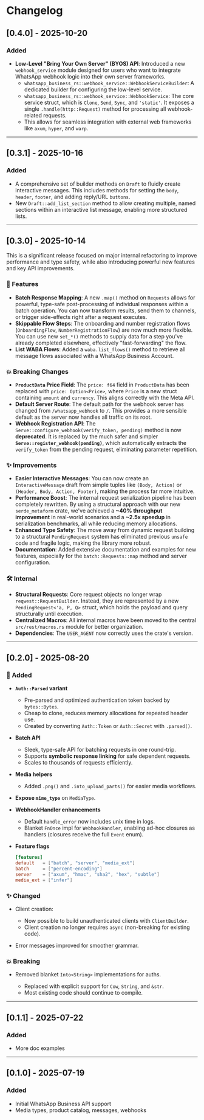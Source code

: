 # Changelog

## [0.4.0] - 2025-10-20

### Added

-   **Low-Level "Bring Your Own Server" (BYOS) API**: Introduced a new `webhook_service` module designed for users who want to integrate WhatsApp webhook logic into their own server frameworks.
    -   `whatsapp_business_rs::webhook_service::WebhookServiceBuilder`: A dedicated builder for configuring the low-level service.
    -   `whatsapp_business_rs::webhook_service::WebhookService`: The core service struct, which is `Clone`, `Send`, `Sync`, and `'static'`. It exposes a single `.handle(http::Request)` method for processing all webhook-related requests.
    -   This allows for seamless integration with external web frameworks like `axum`, `hyper`, and `warp`.
    
----------

## [0.3.1] - 2025-10-16

### Added

- A comprehensive set of builder methods on `Draft` to fluidly create interactive messages. This includes methods for setting the `body`, `header`, `footer`, and adding reply/URL `buttons`.
- New `Draft::add_list_section` method to allow creating multiple, named sections within an interactive list message, enabling more structured lists.

----------

## [0.3.0] - 2025-10-14

This is a significant release focused on major internal refactoring to improve performance and type safety, while also introducing powerful new features and key API improvements.

### 🚀 Features

* **Batch Response Mapping**: A new `.map()` method on `Requests` allows for powerful, type-safe post-processing of individual responses within a batch operation. You can now transform results, send them to channels, or trigger side-effects right after a request executes.
* **Skippable Flow Steps**: The onboarding and number registration flows (`OnboardingFlow`, `NumberRegistrationFlow`) are now much more flexible. You can use new `set_*()` methods to supply data for a step you've already completed elsewhere, effectively "fast-forwarding" the flow.
* **List WABA Flows**: Added a `waba.list_flows()` method to retrieve all message flows associated with a WhatsApp Business Account.

### 💥 Breaking Changes

* **`ProductData` Price Field**: The `price: f64` field in `ProductData` has been replaced with `price: Option<Price>`, where `Price` is a new struct containing `amount` and `currency`. This aligns correctly with the Meta API.
* **Default Server Route**: The default path for the webhook server has changed from `/whatsapp_webhook` to `/`. This provides a more sensible default as the server now handles all traffic on its root.
* **Webhook Registration API**: The `Serve::configure_webhook(verify_token, pending)` method is now **deprecated**. It is replaced by the much safer and simpler **`Serve::register_webhook(pending)`**, which automatically extracts the `verify_token` from the pending request, eliminating parameter repetition.

### ✨ Improvements

* **Easier Interactive Messages**: You can now create an `InteractiveMessage` draft from simple tuples like `(Body, Action)` or `(Header, Body, Action, Footer)`, making the process far more intuitive.
* **Performance Boost**: The internal request serialization pipeline has been completely rewritten. By using a structural approach with our new `serde_metaform` crate, we've achieved a **~40% throughput improvement** in real-world scenarios and a **~2.5x speedup** in serialization benchmarks, all while reducing memory allocations.
* **Enhanced Type Safety**: The move away from dynamic request building to a structural `PendingRequest` system has eliminated previous `unsafe` code and fragile logic, making the library more robust.
* **Documentation**: Added extensive documentation and examples for new features, especially for the `batch::Requests::map` method and server configuration.

### 🛠️ Internal

* **Structural Requests**: Core request objects no longer wrap `reqwest::RequestBuilder`. Instead, they are represented by a new `PendingRequest<'a, P, Q>` struct, which holds the payload and query structurally until execution.
* **Centralized Macros**: All internal macros have been moved to the central `src/rest/macros.rs` module for better organization.
* **Dependencies**: The `USER_AGENT` now correctly uses the crate's version.

-------

## [0.2.0] - 2025-08-20
### 🚀 Added

* **`Auth::Parsed` variant**

  * Pre-parsed and optimized authentication token backed by `bytes::Bytes`.
  * Cheap to clone, reduces memory allocations for repeated header use.
  * Created by converting `Auth::Token` or `Auth::Secret` with `.parsed()`.

* **Batch API**

  * Sleek, type-safe API for batching requests in one round-trip.
  * Supports **symbolic response linking** for safe dependent requests.
  * Scales to thousands of requests efficiently.

* **Media helpers**

  * Added `.png()` and `.into_upload_parts()` for easier media workflows.

* **Expose `mime_type`** on `MediaType`.

* **WebhookHandler enhancements**

  * Default `handle_error` now includes unix time in logs.
  * Blanket `FnOnce` impl for `WebhookHandler`, enabling ad-hoc closures as handlers (closures receive the full `Event` enum).

* **Feature flags**

  ```toml
  [features]
  default   = ["batch", "server", "media_ext"]
  batch     = ["percent-encoding"]
  server    = ["axum", "hmac", "sha2", "hex", "subtle"]
  media_ext = ["infer"]
  ```

### ✨ Changed

* Client creation:

  * Now possible to build unauthenticated clients with `ClientBuilder`.
  * Client creation no longer requires `async` (non-breaking for existing code).
* Error messages improved for smoother grammar.

### 💥 Breaking

* Removed blanket `Into<String>` implementations for auths.

  * Replaced with explicit support for `Cow`, `String`, and `&str`.
  * Most existing code should continue to compile.

-------

## [0.1.1] - 2025-07-22
### Added
- More doc examples

-------

## [0.1.0] - 2025-07-19
### Added
- Initial WhatsApp Business API support
- Media types, product catalog, messages, webhooks